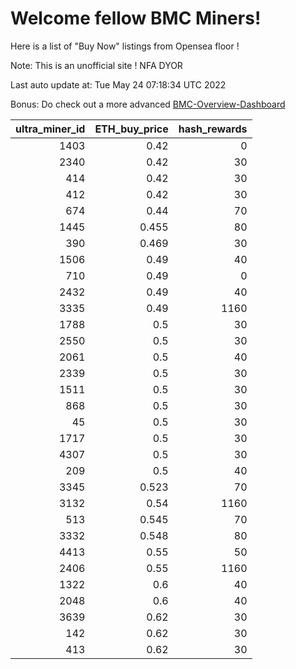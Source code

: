 # Welcome fellow BMC Miners!
Here is a list of "Buy Now" listings from Opensea floor !

Note: This is an unofficial site ! NFA DYOR

Last auto update at: Tue May 24 07:18:34 UTC 2022

Bonus: Do check out a more advanced [BMC-Overview-Dashboard](https://dune.com/defifunk/BMC-Overview-Dashboard)


|   ultra_miner_id |   ETH_buy_price |   hash_rewards |
|-----------------:|----------------:|---------------:|
|             1403 |           0.42  |              0 |
|             2340 |           0.42  |             30 |
|              414 |           0.42  |             30 |
|              412 |           0.42  |             30 |
|              674 |           0.44  |             70 |
|             1445 |           0.455 |             80 |
|              390 |           0.469 |             30 |
|             1506 |           0.49  |             40 |
|              710 |           0.49  |              0 |
|             2432 |           0.49  |             40 |
|             3335 |           0.49  |           1160 |
|             1788 |           0.5   |             30 |
|             2550 |           0.5   |             30 |
|             2061 |           0.5   |             40 |
|             2339 |           0.5   |             30 |
|             1511 |           0.5   |             30 |
|              868 |           0.5   |             30 |
|               45 |           0.5   |             30 |
|             1717 |           0.5   |             30 |
|             4307 |           0.5   |             30 |
|              209 |           0.5   |             40 |
|             3345 |           0.523 |             70 |
|             3132 |           0.54  |           1160 |
|              513 |           0.545 |             70 |
|             3332 |           0.548 |             80 |
|             4413 |           0.55  |             50 |
|             2406 |           0.55  |           1160 |
|             1322 |           0.6   |             40 |
|             2048 |           0.6   |             40 |
|             3639 |           0.62  |             30 |
|              142 |           0.62  |             30 |
|              413 |           0.62  |             30 |